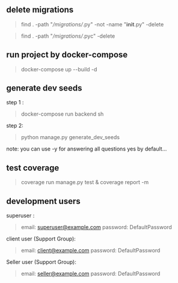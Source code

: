 ## delete migrations
> find . -path "*/migrations/*.py" -not -name "__init__.py" -delete

> find . -path "*/migrations/*.pyc"  -delete

## run project by docker-compose
> docker-compose up --build -d

## generate dev seeds
step 1 :
> docker-compose run backend sh

step 2:
> python manage.py generate_dev_seeds

note: you can use -y for answering all questions yes by default...

## test coverage
> coverage run manage.py test & coverage report -m

## development users

superuser :
> email: superuser@example.com
> password: DefaultPassword

client user (Support Group):
> email: client@example.com
> password: DefaultPassword


Seller user (Support Group):
> email: seller@example.com
> password: DefaultPassword
